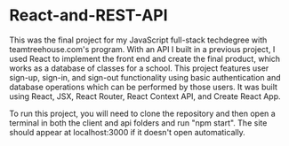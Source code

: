 # React-and-REST-API

This was the final project for my JavaScript full-stack techdegree with teamtreehouse.com's program. With an API I built in a previous project, I used React to implement the front end and create the final product, which works as a database of classes for a school. This project features user sign-up, sign-in, and sign-out functionality using basic authentication and database operations which can be performed by those users. It was built using React, JSX, React Router, React Context API, and Create React App.

To run this project, you will need to clone the repository and then open a terminal in both the client and api folders and run "npm start". The site should appear at localhost:3000 if it doesn't open automatically. 
